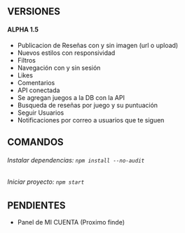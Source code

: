 ## VERSIONES

#### ALPHA 1.5

* Publicacion de Reseñas con y sin imagen (url o upload)
* Nuevos estilos con responsividad
* Filtros
* Navegación con y sin sesión
* Likes
* Comentarios
* API conectada
* Se agregan juegos a la DB con la API
* Busqueda de reseñas por juego y su puntuación
* Seguir Usuarios
* Notificaciones por correo a usuarios que te siguen

## COMANDOS

###### Instalar dependencias: ``npm install --no-audit``

###### Iniciar proyecto: ``npm start``

## PENDIENTES

* Panel de MI CUENTA (Proximo finde)
